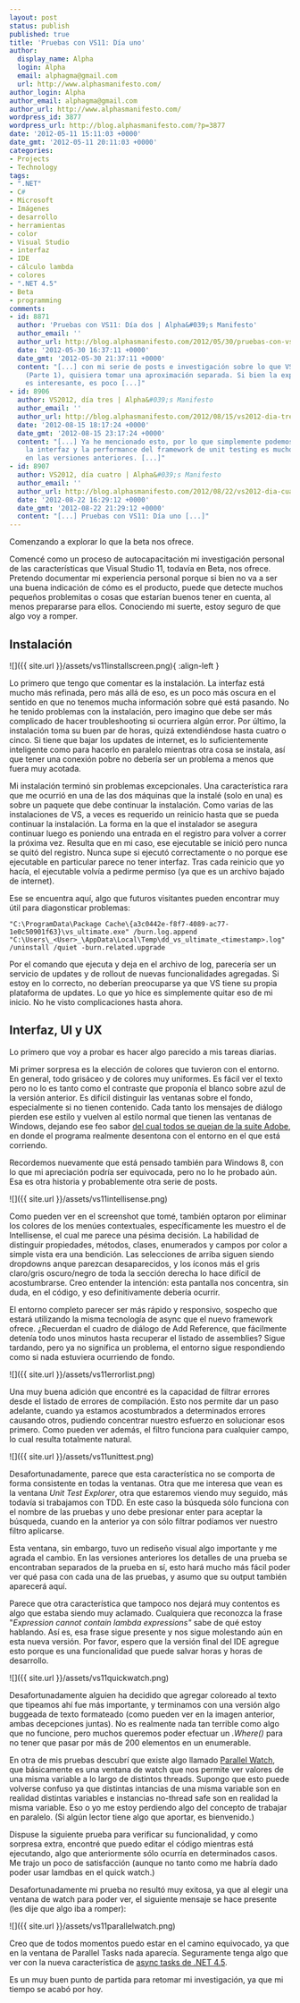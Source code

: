 ```yaml
---
layout: post
status: publish
published: true
title: 'Pruebas con VS11: Día uno'
author:
  display_name: Alpha
  login: Alpha
  email: alphagma@gmail.com
  url: http://www.alphasmanifesto.com/
author_login: Alpha
author_email: alphagma@gmail.com
author_url: http://www.alphasmanifesto.com/
wordpress_id: 3877
wordpress_url: http://blog.alphasmanifesto.com/?p=3877
date: '2012-05-11 15:11:03 +0000'
date_gmt: '2012-05-11 20:11:03 +0000'
categories:
- Projects
- Technology
tags:
- ".NET"
- C#
- Microsoft
- Imágenes
- desarrollo
- herramientas
- color
- Visual Studio
- interfaz
- IDE
- cálculo lambda
- colores
- ".NET 4.5"
- Beta
- programming
comments:
- id: 8871
  author: 'Pruebas con VS11: Día dos | Alpha&#039;s Manifesto'
  author_email: ''
  author_url: http://blog.alphasmanifesto.com/2012/05/30/pruebas-con-vs11-dia-dos/
  date: '2012-05-30 16:37:11 +0000'
  date_gmt: '2012-05-30 21:37:11 +0000'
  content: "[...] con mi serie de posts e investigación sobre lo que VS11 ofrece
    (Parte 1), quisiera tomar una aproximación separada. Si bien la exploración
    es interesante, es poco [...]"
- id: 8906
  author: VS2012, día tres | Alpha&#039;s Manifesto
  author_email: ''
  author_url: http://blog.alphasmanifesto.com/2012/08/15/vs2012-dia-tres/
  date: '2012-08-15 18:17:24 +0000'
  date_gmt: '2012-08-15 23:17:24 +0000'
  content: "[...] Ya he mencionado esto, por lo que simplemente podemos decir que
    la interfaz y la performance del framework de unit testing es mucho mejor que
    en las versiones anteriores. [...]"
- id: 8907
  author: VS2012, día cuatro | Alpha&#039;s Manifesto
  author_email: ''
  author_url: http://blog.alphasmanifesto.com/2012/08/22/vs2012-dia-cuatro/
  date: '2012-08-22 16:29:12 +0000'
  date_gmt: '2012-08-22 21:29:12 +0000'
  content: "[...] Pruebas con VS11: Día uno [...]"
---
```

Comenzando a explorar lo que la beta nos ofrece.


Comencé como un proceso de autocapacitación mi investigación personal de las características que Visual Studio 11, todavía en Beta, nos ofrece. Pretendo documentar mi experiencia personal porque si bien no va a ser una buena indicación de cómo es el producto, puede que detecte muchos pequeños problemitas o cosas que estarían buenos tener en cuenta, al menos prepararse para ellos. Conociendo mi suerte, estoy seguro de que algo voy a romper.

## Instalación

![]({{ site.url }}/assets/vs11installscreen.png){ :align-left }


Lo primero que tengo que comentar es la instalación. La interfaz está mucho más refinada, pero más allá de eso, es un poco más oscura en el sentido en que no tenemos mucha información sobre qué está pasando. No he tenido problemas con la instalación, pero imagino que debe ser más complicado de hacer troubleshooting si ocurriera algún error. Por último, la instalación toma su buen par de horas, quizá extendiéndose hasta cuatro o cinco. Si tiene que bajar los updates de internet, es lo suficientemente inteligente como para hacerlo en paralelo mientras otra cosa se instala, así que tener una conexión pobre no debería ser un problema a menos que fuera muy acotada.

Mi instalación terminó sin problemas excepcionales. Una característica rara que me ocurrió en una de las dos máquinas que la instalé (solo en una) es sobre un paquete que debe continuar la instalación. Como varias de las instalaciones de VS, a veces es requerido un reinicio hasta que se pueda continuar la instalación. La forma en la que el instalador se asegura continuar luego es poniendo una entrada en el registro para volver a correr la próxima vez. Resulta que en mi caso, ese ejecutable se inició pero nunca se quitó del registro. Nunca supe si ejecutó correctamente o no porque ese ejecutable en particular parece no tener interfaz. Tras cada reinicio que yo hacía, el ejecutable volvía a pedirme permiso (ya que es un archivo bajado de internet).

Ese se encuentra aquí, algo que futuros visitantes pueden encontrar muy útil para diagonsticar problemas:

```
"C:\ProgramData\Package Cache\{a3c0442e-f8f7-4089-ac77-1e0c50901f63}\vs_ultimate.exe" /burn.log.append "C:\Users\_<User>_\AppData\Local\Temp\dd_vs_ultimate_<timestamp>.log" /uninstall /quiet -burn.related.upgrade
```

Por el comando que ejecuta y deja en el archivo de log, parecería ser un servicio de updates y de rollout de nuevas funcionalidades agregadas. Si estoy en lo correcto, no deberían preocuparse ya que VS tiene su propia plataforma de updates. Lo que yo hice es simplemente quitar eso de mi inicio. No he visto complicaciones hasta ahora.

## Interfaz, UI y UX

Lo primero que voy a probar es hacer algo parecido a mis tareas diarias.

Mi primer sorpresa es la elección de colores que tuvieron con el entorno. En general, todo grisáceo y de colores muy uniformes. Es fácil ver el texto pero no lo es tanto como el contraste que proponía el blanco sobre azul de la versión anterior. Es difícil distinguir las ventanas sobre el fondo, especialmente si no tienen contenido. Cada tanto los mensajes de diálogo pierden ese estilo y vuelven al estilo normal que tienen las ventanas de Windows, dejando ese feo sabor <a href="http://adobegripes.tumblr.com/">del cual todos se quejan de la suite Adobe</a>, en donde el programa realmente desentona con el entorno en el que está corriendo.

Recordemos nuevamente que está pensado también para Windows 8, con lo que mi apreciación podría ser equivocada, pero no lo he probado aún. Esa es otra historia y probablemente otra serie de posts.

![]({{ site.url }}/assets/vs11intellisense.png)


Como pueden ver en el screenshot que tomé, también optaron por eliminar los colores de los menúes contextuales, específicamente les muestro el de Intellisense, el cual me parece una pésima decisión. La habilidad de distinguir propiedades, métodos, clases, enumerados y campos por color a simple vista era una bendición. Las selecciones de arriba siguen siendo dropdowns anque parezcan desaparecidos, y los íconos más el gris claro/gris oscuro/negro de toda la sección derecha lo hace difícil de acostumbrarse. Creo entender la intención: esta pantalla nos concentra, sin duda, en el código, y eso definitivamente debería ocurrir.

El entorno completo parecer ser más rápido y responsivo, sospecho que estará utilizando la misma tecnología de async que el nuevo framework ofrece.  ¿Recuerdan el cuadro de diálogo de Add Reference, que fácilmente detenía todo unos minutos hasta recuperar el listado de assemblies? Sigue tardando, pero ya no significa un problema, el entorno sigue respondiendo como si nada estuviera ocurriendo de fondo.

![]({{ site.url }}/assets/vs11errorlist.png)


Una muy buena adición que encontré es la capacidad de filtrar errores desde el listado de errores de compilación. Esto nos permite dar un paso adelante, cuando ya estamos acostumbrados a determinados errores causando otros, pudiendo concentrar nuestro esfuerzo en solucionar esos primero. Como pueden ver además, el filtro funciona para cualquier campo, lo cual resulta totalmente natural.

![]({{ site.url }}/assets/vs11unittest.png)


Desafortunadamente, parece que esta característica no se comporta de forma consistente en todas la ventanas. Otra que me interesa que vean es la ventana _Unit Test Explorer_, otra que estaremos viendo muy seguido, más todavía si trabajamos con TDD. En este caso la búsqueda sólo funciona con el nombre de las pruebas y uno debe presionar enter para aceptar la búsqueda, cuando en la anterior ya con sólo filtrar podíamos ver nuestro filtro aplicarse.

Esta ventana, sin embargo, tuvo un rediseño visual algo importante y me agrada el cambio. En las versiones anteriores los detalles de una prueba se encontraban separados de la prueba en sí, esto hará mucho más fácil poder ver qué pasa con cada una de las pruebas, y asumo que su output también aparecerá aquí.

Parece que otra característica que tampoco nos dejará muy contentos es algo que estaba siendo muy aclamado. Cualquiera que reconozca la frase "_Expression cannot contain lambda expressions"_ sabe de qué estoy hablando. Así es, esa frase sigue presente y nos sigue molestando aún en esta nueva versión. Por favor, espero que la versión final del IDE agregue esto porque es una funcionalidad que puede salvar horas y horas de desarrollo.

![]({{ site.url }}/assets/vs11quickwatch.png)


Desafortunadamente alguien ha decidido que agregar coloreado al texto que tipeamos ahí fue más importante, y terminamos con una versión algo buggeada de texto formateado (como pueden ver en la imagen anterior, ambas decepciones juntas). No es realmente nada tan terrible como algo que no funcione, pero muchos queremos poder efectuar un _.Where()_ para no tener que pasar por más de 200 elementos en un enumerable.

En otra de mis pruebas descubrí que existe algo llamado <a href="http://msdn.microsoft.com/en-us/library/hh418499(v=vs.110).aspx">Parallel Watch</a>, que básicamente es una ventana de watch que nos permite ver valores de una misma variable a lo largo de distintos threads. Supongo que esto puede volverse confuso ya que distintas intancias de una misma variable son en realidad distintas variables e instancias no-thread safe son en realidad la misma variable. Eso o yo me estoy perdiendo algo del concepto de trabajar en paralelo. (Si algún lector tiene algo que aportar, es bienvenido.)

Dispuse la siguiente prueba para verificar su funcionalidad, y como sorpresa extra, encontré que puedo editar el código mientras está ejecutando, algo que anteriormente sólo ocurría en determinados casos. Me trajo un poco de satisfacción (aunque no tanto como me habría dado poder usar lamdbas en el quick watch.)

<script src="https://gist.github.com/2662168.js"> </script>

Desafortunadamente mi prueba no resultó muy exitosa, ya que al elegir una ventana de watch para poder ver, el siguiente mensaje se hace presente (les dije que algo iba a romper):

![]({{ site.url }}/assets/vs11parallelwatch.png)


Creo que de todos momentos puedo estar en el camino equivocado, ya que en la ventana de Parallel Tasks nada aparecía. Seguramente tenga algo que ver con la nueva característica de <a href="http://msdn.microsoft.com/en-us/library/hh191443(v=vs.110).aspx">async tasks de .NET 4.5</a>.

Es un muy buen punto de partida para retomar mi investigación, ya que mi tiempo se acabó por hoy.
